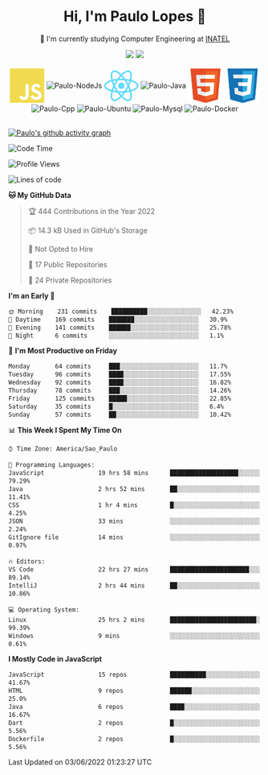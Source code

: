 <div>
  <h1 align="center" > Hi, I'm Paulo Lopes 👋 </h1>
  <p align="center" >🔭 I'm currently studying Computer Engineering at <a href="https://inatel.br/home/" target="_blank">INATEL</a>
  
  </p>
  <div align="center"> 
  <a href="https://www.instagram.com/paulotc1999/" target="_blank"><img src="https://img.shields.io/badge/-Instagram-%23E4405F?style=for-the-badge&logo=instagram&logoColor=white" target="_blank"></a>
  <a href="https://www.linkedin.com/in/paulotc1999/" target="_blank"><img src="https://img.shields.io/badge/-LinkedIn-%230077B5?style=for-the-badge&logo=linkedin&logoColor=white" target="_blank"></a> 
</div>
  
 <div style="display: inline_block" align="center"><br>
  <img align="center" alt="Paulo-Js" height="70" width="70" src="https://raw.githubusercontent.com/devicons/devicon/master/icons/javascript/javascript-plain.svg">
  <img align="center" alt="Paulo-NodeJs" height="70" width="70" src="https://cdn.jsdelivr.net/gh/devicons/devicon/icons/nodejs/nodejs-plain.svg">
  <img align="center" alt="Paulo-React" height="70" width="70" src="https://raw.githubusercontent.com/devicons/devicon/master/icons/react/react-original.svg">
  <img align="center" alt="Paulo-Java" height="70" width="70" src="https://cdn.jsdelivr.net/gh/devicons/devicon/icons/java/java-original.svg">
  <img align="center" alt="Paulo-HTML" height="70" width="70" src="https://raw.githubusercontent.com/devicons/devicon/master/icons/html5/html5-original.svg">
  <img align="center" alt="Paulo-CSS" height="70" width="70" src="https://raw.githubusercontent.com/devicons/devicon/master/icons/css3/css3-original.svg">
  <img align="center" alt="Paulo-Cpp" height="70" width="70" src="https://cdn.jsdelivr.net/gh/devicons/devicon/icons/cplusplus/cplusplus-original.svg">
  <img align="center" alt="Paulo-Ubuntu" height="70" width="70" src="https://cdn.jsdelivr.net/gh/devicons/devicon/icons/ubuntu/ubuntu-plain.svg">
  <img align="center" alt="Paulo-Mysql" height="70" width="70" src="https://cdn.jsdelivr.net/gh/devicons/devicon/icons/mysql/mysql-original.svg">
  <img align="center" alt="Paulo-Docker" height="70" width="70" src="https://cdn.jsdelivr.net/gh/devicons/devicon/icons/docker/docker-plain.svg">
  
</div>
</a>

</br>

[![Paulo's github activity graph](https://activity-graph.herokuapp.com/graph?username=paulotc1999&theme=chartreuse-dark)](https://github.com/ashutosh00710/github-readme-activity-graph)

<div>

<!--START_SECTION:waka-->
![Code Time](http://img.shields.io/badge/Code%20Time-139%20hrs%2047%20mins-blue)

![Profile Views](http://img.shields.io/badge/Profile%20Views-4-blue)

![Lines of code](https://img.shields.io/badge/From%20Hello%20World%20I%27ve%20Written-977%20Thousand%20lines%20of%20code-blue)

**🐱 My GitHub Data** 

> 🏆 444 Contributions in the Year 2022
 > 
> 📦 14.3 kB Used in GitHub's Storage 
 > 
> 🚫 Not Opted to Hire
 > 
> 📜 17 Public Repositories 
 > 
> 🔑 24 Private Repositories  
 > 
**I'm an Early 🐤** 

```text
🌞 Morning    231 commits    ██████████░░░░░░░░░░░░░░░   42.23% 
🌆 Daytime    169 commits    ███████░░░░░░░░░░░░░░░░░░   30.9% 
🌃 Evening    141 commits    ██████░░░░░░░░░░░░░░░░░░░   25.78% 
🌙 Night      6 commits      ░░░░░░░░░░░░░░░░░░░░░░░░░   1.1%

```
📅 **I'm Most Productive on Friday** 

```text
Monday       64 commits     ███░░░░░░░░░░░░░░░░░░░░░░   11.7% 
Tuesday      96 commits     ████░░░░░░░░░░░░░░░░░░░░░   17.55% 
Wednesday    92 commits     ████░░░░░░░░░░░░░░░░░░░░░   16.82% 
Thursday     78 commits     ███░░░░░░░░░░░░░░░░░░░░░░   14.26% 
Friday       125 commits    █████░░░░░░░░░░░░░░░░░░░░   22.85% 
Saturday     35 commits     █░░░░░░░░░░░░░░░░░░░░░░░░   6.4% 
Sunday       57 commits     ██░░░░░░░░░░░░░░░░░░░░░░░   10.42%

```


📊 **This Week I Spent My Time On** 

```text
⌚︎ Time Zone: America/Sao_Paulo

💬 Programming Languages: 
JavaScript               19 hrs 58 mins      ███████████████████░░░░░░   79.29% 
Java                     2 hrs 52 mins       ██░░░░░░░░░░░░░░░░░░░░░░░   11.41% 
CSS                      1 hr 4 mins         █░░░░░░░░░░░░░░░░░░░░░░░░   4.25% 
JSON                     33 mins             ░░░░░░░░░░░░░░░░░░░░░░░░░   2.24% 
GitIgnore file           14 mins             ░░░░░░░░░░░░░░░░░░░░░░░░░   0.97%

🔥 Editors: 
VS Code                  22 hrs 27 mins      ██████████████████████░░░   89.14% 
IntelliJ                 2 hrs 44 mins       ██░░░░░░░░░░░░░░░░░░░░░░░   10.86%

💻 Operating System: 
Linux                    25 hrs 2 mins       ████████████████████████░   99.39% 
Windows                  9 mins              ░░░░░░░░░░░░░░░░░░░░░░░░░   0.61%

```

**I Mostly Code in JavaScript** 

```text
JavaScript               15 repos            ██████████░░░░░░░░░░░░░░░   41.67% 
HTML                     9 repos             ██████░░░░░░░░░░░░░░░░░░░   25.0% 
Java                     6 repos             ████░░░░░░░░░░░░░░░░░░░░░   16.67% 
Dart                     2 repos             █░░░░░░░░░░░░░░░░░░░░░░░░   5.56% 
Dockerfile               2 repos             █░░░░░░░░░░░░░░░░░░░░░░░░   5.56%

```



 Last Updated on 03/06/2022 01:23:27 UTC
<!--END_SECTION:waka-->


